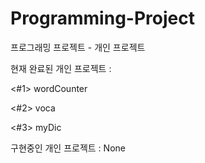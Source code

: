 # Programming-Project
프로그래밍 프로젝트 - 개인 프로젝트

현재 완료된 개인 프로젝트 :

<#1> wordCounter

<#2> voca

<#3> myDic

구현중인 개인 프로젝트 : None
